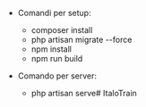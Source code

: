  * Comandi per setup:
    - composer install
    - php artisan migrate --force
    - npm install
    - npm run build

 * Comando per server:
    - php artisan serve# ItaloTrain
